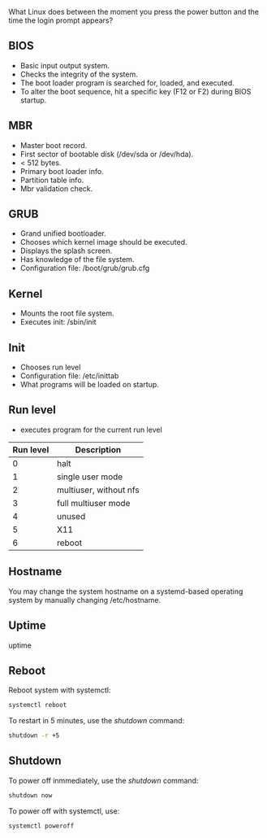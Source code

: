 What Linux does between the moment you press the power button and the time the login prompt appears?

<h2>BIOS</h2>

* Basic input output system.
* Checks the integrity of the system.
* The boot loader program is searched for, loaded, and executed.
* To alter the boot sequence, hit a specific key (F12 or F2) during BIOS startup.

<h2>MBR</h2>

* Master boot record.
* First sector of bootable disk (/dev/sda or /dev/hda).
* < 512 bytes.
* Primary boot loader info.
* Partition table info.
* Mbr validation check. 

<h2>GRUB</h2>

* Grand unified bootloader.
* Chooses which kernel image should be executed.
* Displays the splash screen.
* Has knowledge of the file system.
* Configuration file: /boot/grub/grub.cfg

<h2>Kernel</h2>

* Mounts the root file system.
* Executes init: /sbin/init

<h2>Init</h2>

* Chooses run level
* Configuration file: /etc/inittab
* What programs will be loaded on startup.

<h2>Run level</h2>

* executes program for the current run level

| Run level | Description |
| --- | --- |
| 0 | halt |
| 1 | single user mode |
| 2 | multiuser, without nfs |
| 3 | full multiuser mode |
| 4 | unused |
| 5 | X11 |
| 6 | reboot |

<h2>Hostname</h2>
You may change the system hostname on a systemd-based operating system by manually changing /etc/hostname.

<h2>Uptime</h2>
uptime

<h2>Reboot</h2>
Reboot system with systemctl:

```bash
systemctl reboot
```

To restart in 5 minutes, use the <i>shutdown</i> command:

```bash
shutdown -r +5
```

<h2>Shutdown</h2>

To power off inmmediately, use the <i>shutdown</i> command:

```bash
shutdown now
```

To power off with systemctl, use:

```bash
systemctl poweroff
```
